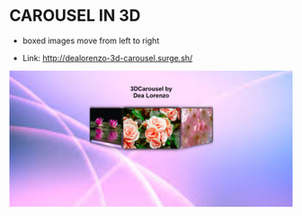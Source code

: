 # CAROUSEL IN 3D

* boxed images move from left to right

* Link: http://dealorenzo-3d-carousel.surge.sh/

![alt-text](images/sample.png)

